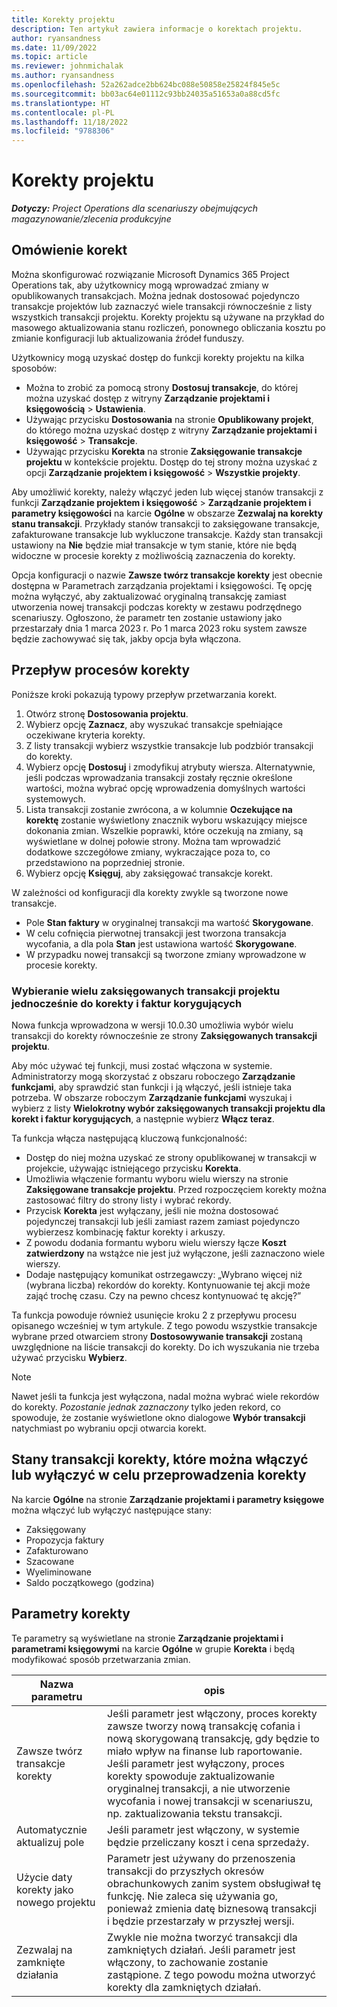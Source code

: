 ```yaml
---
title: Korekty projektu
description: Ten artykuł zawiera informacje o korektach projektu.
author: ryansandness
ms.date: 11/09/2022
ms.topic: article
ms.reviewer: johnmichalak
ms.author: ryansandness
ms.openlocfilehash: 52a262adce2bb624bc088e50858e25824f845e5c
ms.sourcegitcommit: bb03ac64e01112c93bb24035a51653a0a88cd5fc
ms.translationtype: HT
ms.contentlocale: pl-PL
ms.lasthandoff: 11/18/2022
ms.locfileid: "9788306"
---
```

# <a name="project-adjustments"></a>Korekty projektu

_**Dotyczy:** Project Operations dla scenariuszy obejmujących magazynowanie/zlecenia produkcyjne_

## <a name="adjustments-overview"></a>Omówienie korekt

Można skonfigurować rozwiązanie Microsoft Dynamics 365 Project Operations tak, aby użytkownicy mogą wprowadzać zmiany w opublikowanych transakcjach. Można jednak dostosować pojedynczo transakcje projektów lub zaznaczyć wiele transakcji równocześnie z listy wszystkich transakcji projektu. Korekty projektu są używane na przykład do masowego aktualizowania stanu rozliczeń, ponownego obliczania kosztu po zmianie konfiguracji lub aktualizowania źródeł funduszy.

Użytkownicy mogą uzyskać dostęp do funkcji korekty projektu na kilka sposobów:

- Można to zrobić za pomocą strony **Dostosuj transakcje**, do której można uzyskać dostęp z witryny **Zarządzanie projektami i księgowością** \> **Ustawienia**.
- Używając przycisku **Dostosowania** na stronie **Opublikowany projekt**, do którego można uzyskać dostęp z witryny **Zarządzanie projektami i księgowość** \> **Transakcje**.
- Używając przycisku **Korekta** na stronie **Zaksięgowanie transakcje projektu** w kontekście projektu. Dostęp do tej strony można uzyskać z opcji **Zarządzanie projektem i księgowość** \> **Wszystkie projekty**.

Aby umożliwić korekty, należy włączyć jeden lub więcej stanów transakcji z funkcji **Zarządzanie projektem i księgowość** \> **Zarządzanie projektem i parametry księgowości** na karcie **Ogólne** w obszarze **Zezwalaj na korekty stanu transakcji**. Przykłady stanów transakcji to zaksięgowane transakcje, zafakturowane transakcje lub wykluczone transakcje. Każdy stan transakcji ustawiony na **Nie** będzie miał transakcje w tym stanie, które nie będą widoczne w procesie korekty z możliwością zaznaczenia do korekty.

Opcja konfiguracji o nazwie **Zawsze twórz transakcje korekty** jest obecnie dostępna w Parametrach zarządzania projektami i księgowości. Tę opcję można wyłączyć, aby zaktualizować oryginalną transakcję zamiast utworzenia nowej transakcji podczas korekty w zestawu podrzędnego scenariuszy. Ogłoszono, że parametr ten zostanie ustawiony jako przestarzały dnia 1 marca 2023 r. Po 1 marca 2023 roku system zawsze będzie zachowywać się tak, jakby opcja była włączona.

## <a name="adjustments-process-flow"></a>Przepływ procesów korekty

Poniższe kroki pokazują typowy przepływ przetwarzania korekt.

1. Otwórz stronę **Dostosowania projektu**.
2. Wybierz opcję **Zaznacz**, aby wyszukać transakcje spełniające oczekiwane kryteria korekty.
3. Z listy transakcji wybierz wszystkie transakcje lub podzbiór transakcji do korekty.
4. Wybierz opcję **Dostosuj** i zmodyfikuj atrybuty wiersza. Alternatywnie, jeśli podczas wprowadzania transakcji zostały ręcznie określone wartości, można wybrać opcję wprowadzenia domyślnych wartości systemowych.
5. Lista transakcji zostanie zwrócona, a w kolumnie **Oczekujące na korektę** zostanie wyświetlony znacznik wyboru wskazujący miejsce dokonania zmian. Wszelkie poprawki, które oczekują na zmiany, są wyświetlane w dolnej połowie strony. Można tam wprowadzić dodatkowe szczegółowe zmiany, wykraczające poza to, co przedstawiono na poprzedniej stronie.
6. Wybierz opcję **Księguj**, aby zaksięgować transakcje korekt.

W zależności od konfiguracji dla korekty zwykle są tworzone nowe transakcje.

- Pole **Stan faktury** w oryginalnej transakcji ma wartość **Skorygowane**.
- W celu cofnięcia pierwotnej transakcji jest tworzona transakcja wycofania, a dla pola **Stan** jest ustawiona wartość **Skorygowane**.
- W przypadku nowej transakcji są tworzone zmiany wprowadzone w procesie korekty.

### <a name="selecting-multiple-posted-project-transactions-at-a-time-for-adjustments-and-credit-notes"></a>Wybieranie wielu zaksięgowanych transakcji projektu jednocześnie do korekty i faktur korygujących

Nowa funkcja wprowadzona w wersji 10.0.30 umożliwia wybór wielu transakcji do korekty równocześnie ze strony **Zaksięgowanych transakcji projektu**.

Aby móc używać tej funkcji, musi zostać włączona w systemie. Administratorzy mogą skorzystać z obszaru roboczego **Zarządzanie funkcjami**, aby sprawdzić stan funkcji i ją włączyć, jeśli istnieje taka potrzeba. W obszarze roboczym **Zarządzanie funkcjami** wyszukaj i wybierz z listy **Wielokrotny wybór zaksięgowanych transakcji projektu dla korekt i faktur korygujących**, a następnie wybierz **Włącz teraz**.

Ta funkcja włącza następującą kluczową funkcjonalność:

- Dostęp do niej można uzyskać ze strony opublikowanej w transakcji w projekcie, używając istniejącego przycisku **Korekta**.
- Umożliwia włączenie formantu wyboru wielu wierszy na stronie **Zaksięgowane transakcje projektu**. Przed rozpoczęciem korekty można zastosować filtry do strony listy i wybrać rekordy.
- Przycisk **Korekta** jest wyłączany, jeśli nie można dostosować pojedynczej transakcji lub jeśli zamiast razem zamiast pojedynczo wybierzesz kombinację faktur korekty i arkuszy.
- Z powodu dodania formantu wyboru wielu wierszy łącze **Koszt zatwierdzony** na wstążce nie jest już wyłączone, jeśli zaznaczono wiele wierszy.
- Dodaje następujący komunikat ostrzegawczy: „Wybrano więcej niż (wybrana liczba) rekordów do korekty. Kontynuowanie tej akcji może zająć trochę czasu. Czy na pewno chcesz kontynuować tę akcję?”

Ta funkcja powoduje również usunięcie kroku 2 z przepływu procesu opisanego wcześniej w tym artykule. Z tego powodu wszystkie transakcje wybrane przed otwarciem strony **Dostosowywanie transakcji** zostaną uwzględnione na liście transakcji do korekty. Do ich wyszukania nie trzeba używać przycisku **Wybierz**.

> [!NOTE] 
> Nawet jeśli ta funkcja jest wyłączona, nadal można wybrać wiele rekordów do korekty. *Pozostanie jednak zaznaczony* tylko jeden rekord, co spowoduje, że zostanie wyświetlone okno dialogowe **Wybór transakcji** natychmiast po wybraniu opcji otwarcia korekt.

## <a name="adjustment-transaction-statuses-that-can-be-enabled-or-disabled-for-adjustments"></a>Stany transakcji korekty, które można włączyć lub wyłączyć w celu przeprowadzenia korekty

Na karcie **Ogólne** na stronie **Zarządzanie projektami i parametry księgowe** można włączyć lub wyłączyć następujące stany:

- Zaksięgowany
- Propozycja faktury
- Zafakturowano
- Szacowane
- Wyeliminowane
- Saldo początkowego (godzina)

## <a name="adjustment-parameters"></a>Parametry korekty

Te parametry są wyświetlane na stronie **Zarządzanie projektami i parametrami księgowymi** na karcie **Ogólne** w grupie **Korekta** i będą modyfikować sposób przetwarzania zmian. 

| Nazwa parametru | opis |
|----------------|-------------
| Zawsze twórz transakcje korekty | Jeśli parametr jest włączony, proces korekty zawsze tworzy nową transakcję cofania i nową skorygowaną transakcję, gdy będzie to miało wpływ na finanse lub raportowanie. Jeśli parametr jest wyłączony, proces korekty spowoduje zaktualizowanie oryginalnej transakcji, a nie utworzenie wycofania i nowej transakcji w scenariuszu, np. zaktualizowania tekstu transakcji. |
| Automatycznie aktualizuj pole | Jeśli parametr jest włączony, w systemie będzie przeliczany koszt i cena sprzedaży. |
| Użycie daty korekty jako nowego projektu | Parametr jest używany do przenoszenia transakcji do przyszłych okresów obrachunkowych zanim system obsługiwał tę funkcję. Nie zaleca się używania go, ponieważ zmienia datę biznesową transakcji i będzie przestarzały w przyszłej wersji. |
| Zezwalaj na zamknięte działania | Zwykle nie można tworzyć transakcji dla zamkniętych działań. Jeśli parametr jest włączony, to zachowanie zostanie zastąpione. Z tego powodu można utworzyć korekty dla zamkniętych działań. |

